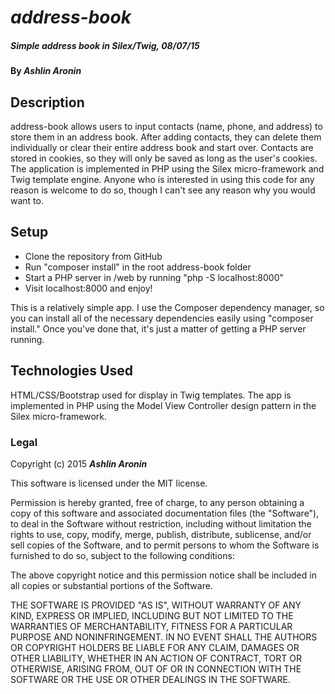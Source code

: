 # _address-book_

##### Simple address book in Silex/Twig, 08/07/15

#### By _**Ashlin Aronin**_

## Description

address-book allows users to input contacts (name, phone, and address) to store them in an address book. After adding contacts, they can delete them individually or clear their entire address book and start over. Contacts are stored in cookies, so they will only be saved as long as the user's cookies. The application is implemented in PHP using the Silex micro-framework and Twig template engine. Anyone who is interested in using this code for any reason is welcome to do so, though I can't see any reason why you would want to.

## Setup

* Clone the repository from GitHub
* Run "composer install" in the root address-book folder
* Start a PHP server in /web by running "php -S localhost:8000"
* Visit localhost:8000 and enjoy!

This is a relatively simple app. I use the Composer dependency manager, so you can install all of the necessary dependencies easily using "composer install." Once you've done that, it's just a matter of getting a PHP server running.

## Technologies Used

HTML/CSS/Bootstrap used for display in Twig templates. The app is implemented in PHP using the Model View Controller design pattern in the Silex micro-framework.

### Legal

Copyright (c) 2015 **_Ashlin Aronin_**

This software is licensed under the MIT license.

Permission is hereby granted, free of charge, to any person obtaining a copy
of this software and associated documentation files (the "Software"), to deal
in the Software without restriction, including without limitation the rights
to use, copy, modify, merge, publish, distribute, sublicense, and/or sell
copies of the Software, and to permit persons to whom the Software is
furnished to do so, subject to the following conditions:

The above copyright notice and this permission notice shall be included in
all copies or substantial portions of the Software.

THE SOFTWARE IS PROVIDED "AS IS", WITHOUT WARRANTY OF ANY KIND, EXPRESS OR
IMPLIED, INCLUDING BUT NOT LIMITED TO THE WARRANTIES OF MERCHANTABILITY,
FITNESS FOR A PARTICULAR PURPOSE AND NONINFRINGEMENT. IN NO EVENT SHALL THE
AUTHORS OR COPYRIGHT HOLDERS BE LIABLE FOR ANY CLAIM, DAMAGES OR OTHER
LIABILITY, WHETHER IN AN ACTION OF CONTRACT, TORT OR OTHERWISE, ARISING FROM,
OUT OF OR IN CONNECTION WITH THE SOFTWARE OR THE USE OR OTHER DEALINGS IN
THE SOFTWARE.
